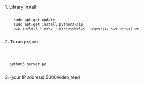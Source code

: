 <div align="left"> 
  <p> 1. Library Install</p>
  <pre><code>
    sudo apt-get update
    sudo apt-get install python3-pip
    pip install flask, flask-socketio, requests, opencv-python 
  </code></pre>
  <p> 2. To run project</p><br>
  <pre><code>
  python3 server.py
  </code></pre>
  <p> 3. {your IP address}:5000/video_feed</p><br>

  
</div>
